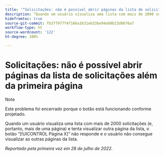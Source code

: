 ```yaml
---
title: '“Solicitações: não é possível abrir páginas da lista de solicitações além da primeira página”'
description: “Quando um usuário visualiza uma lista com mais de 2000 solicitações (e, portanto, mais de uma página) e tenta visualizar outra página da lista, o botão [!UICONTROL Página X] não responde e o usuário não consegue visualizar as outras páginas da lista.”
hidefromtoc: true
source-git-commit: fb377977f4f166a1631eb33be94a88b23d8676a7
workflow-type: ht
source-wordcount: '122'
ht-degree: 100%

---
```



# Solicitações: não é possível abrir páginas da lista de solicitações além da primeira página

>[!NOTE]
>
> Este problema foi encerrado porque o botão está funcionando conforme projetado.

Quando um usuário visualiza uma lista com mais de 2000 solicitações (e, portanto, mais de uma página) e tenta visualizar outra página da lista, o botão “[!UICONTROL Página X]” não responde e o usuário não consegue visualizar as outras páginas da lista.

_Reportado pela primeira vez em 28 de julho de 2022._

